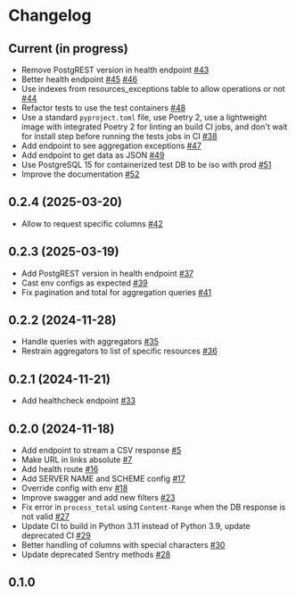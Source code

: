 # Changelog

## Current (in progress)

- Remove PostgREST version in health endpoint [#43](https://github.com/datagouv/api-tabular/pull/43)
- Better health endpoint [#45](https://github.com/datagouv/api-tabular/pull/45) [#46](https://github.com/datagouv/api-tabular/pull/46)
- Use indexes from resources_exceptions table to allow operations or not [#44](https://github.com/datagouv/api-tabular/pull/44)
- Refactor tests to use the test containers [#48](https://github.com/datagouv/api-tabular/pull/48)
- Use a standard `pyproject.toml` file, use Poetry 2, use a lightweight image with integrated Poetry 2 for linting an build CI jobs, and don't wait for install step before running the tests jobs in CI [#38](https://github.com/datagouv/api-tabular/pull/38)
- Add endpoint to see aggregation exceptions [#47](https://github.com/datagouv/api-tabular/pull/47)
- Add endpoint to get data as JSON [#49](https://github.com/datagouv/api-tabular/pull/49)
- Use PostgreSQL 15 for containerized test DB to be iso with prod [#51](https://github.com/datagouv/api-tabular/pull/51)
- Improve the documentation [#52](https://github.com/datagouv/api-tabular/pull/52)

## 0.2.4 (2025-03-20)

- Allow to request specific columns [#42](https://github.com/datagouv/api-tabular/pull/42)

## 0.2.3 (2025-03-19)

- Add PostgREST version in health endpoint [#37](https://github.com/datagouv/api-tabular/pull/37)
- Cast env configs as expected [#39](https://github.com/datagouv/api-tabular/pull/39)
- Fix pagination and total for aggregation queries [#41](https://github.com/datagouv/api-tabular/pull/41)

## 0.2.2 (2024-11-28)

- Handle queries with aggregators [#35](https://github.com/datagouv/api-tabular/pull/35)
- Restrain aggregators to list of specific resources [#36](https://github.com/datagouv/api-tabular/pull/36)

## 0.2.1 (2024-11-21)

- Add healthcheck endpoint [#33](https://github.com/datagouv/api-tabular/pull/33)

## 0.2.0 (2024-11-18)

- Add endpoint to stream a CSV response [#5](https://github.com/etalab/api-tabular/pull/5)
- Make URL in links absolute [#7](https://github.com/etalab/api-tabular/pull/7)
- Add health route [#16](https://github.com/etalab/api-tabular/pull/16)
- Add SERVER NAME and SCHEME config [#17](https://github.com/etalab/api-tabular/pull/17)
- Override config with env [#18](https://github.com/etalab/api-tabular/pull/18)
- Improve swagger and add new filters [#23](https://github.com/datagouv/api-tabular/pull/23)
- Fix error in `process_total` using `Content-Range` when the DB response is not valid [#27](https://github.com/datagouv/api-tabular/pull/27)
- Update CI to build in Python 3.11 instead of Python 3.9, update deprecated CI [#29](https://github.com/datagouv/api-tabular/pull/29)
- Better handling of columns with special characters [#30](https://github.com/etalab/api-tabular/pull/30)
- Update deprecated Sentry methods [#28](https://github.com/datagouv/api-tabular/pull/28)

## 0.1.0
